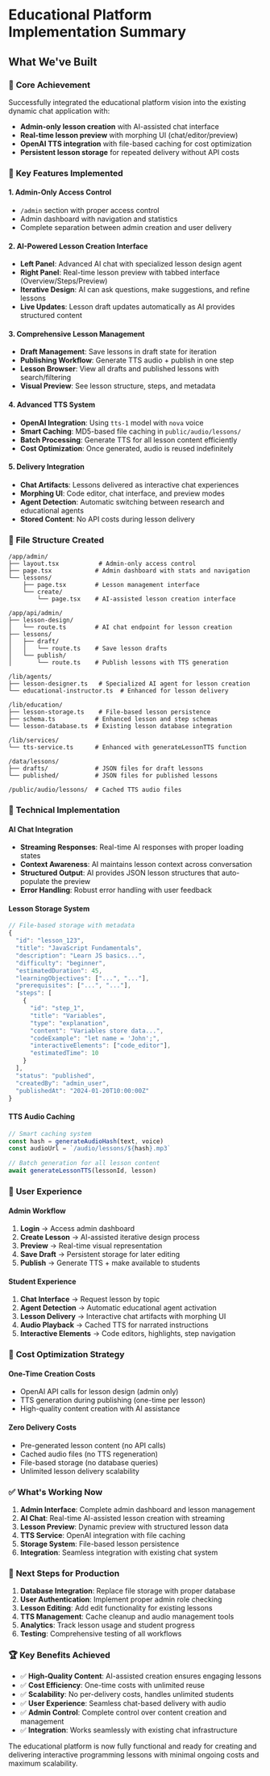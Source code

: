# Educational Platform Implementation Summary

## What We've Built

### 🎯 **Core Achievement**
Successfully integrated the educational platform vision into the existing dynamic chat application with:
- **Admin-only lesson creation** with AI-assisted chat interface
- **Real-time lesson preview** with morphing UI (chat/editor/preview)
- **OpenAI TTS integration** with file-based caching for cost optimization
- **Persistent lesson storage** for repeated delivery without API costs

### 🚀 **Key Features Implemented**

#### 1. **Admin-Only Access Control**
- `/admin` section with proper access control
- Admin dashboard with navigation and statistics
- Complete separation between admin creation and user delivery

#### 2. **AI-Powered Lesson Creation Interface**
- **Left Panel**: Advanced AI chat with specialized lesson design agent
- **Right Panel**: Real-time lesson preview with tabbed interface (Overview/Steps/Preview)
- **Iterative Design**: AI can ask questions, make suggestions, and refine lessons
- **Live Updates**: Lesson draft updates automatically as AI provides structured content

#### 3. **Comprehensive Lesson Management**
- **Draft Management**: Save lessons in draft state for iteration
- **Publishing Workflow**: Generate TTS audio + publish in one step
- **Lesson Browser**: View all drafts and published lessons with search/filtering
- **Visual Preview**: See lesson structure, steps, and metadata

#### 4. **Advanced TTS System**
- **OpenAI Integration**: Using `tts-1` model with `nova` voice
- **Smart Caching**: MD5-based file caching in `public/audio/lessons/`
- **Batch Processing**: Generate TTS for all lesson content efficiently
- **Cost Optimization**: Once generated, audio is reused indefinitely

#### 5. **Delivery Integration**
- **Chat Artifacts**: Lessons delivered as interactive chat experiences
- **Morphing UI**: Code editor, chat interface, and preview modes
- **Agent Detection**: Automatic switching between research and educational agents
- **Stored Content**: No API costs during lesson delivery

### 📁 **File Structure Created**

```
/app/admin/
├── layout.tsx           # Admin-only access control
├── page.tsx            # Admin dashboard with stats and navigation
└── lessons/
    ├── page.tsx        # Lesson management interface
    └── create/
        └── page.tsx    # AI-assisted lesson creation interface

/app/api/admin/
├── lesson-design/
│   └── route.ts        # AI chat endpoint for lesson creation
├── lessons/
│   ├── draft/
│   │   └── route.ts    # Save lesson drafts
│   └── publish/
│       └── route.ts    # Publish lessons with TTS generation

/lib/agents/
├── lesson-designer.ts   # Specialized AI agent for lesson creation
└── educational-instructor.ts  # Enhanced for lesson delivery

/lib/education/
├── lesson-storage.ts    # File-based lesson persistence
├── schema.ts           # Enhanced lesson and step schemas
└── lesson-database.ts  # Existing lesson database integration

/lib/services/
└── tts-service.ts      # Enhanced with generateLessonTTS function

/data/lessons/
├── drafts/             # JSON files for draft lessons
└── published/          # JSON files for published lessons

/public/audio/lessons/  # Cached TTS audio files
```

### 🔧 **Technical Implementation**

#### **AI Chat Integration**
- **Streaming Responses**: Real-time AI responses with proper loading states
- **Context Awareness**: AI maintains lesson context across conversation
- **Structured Output**: AI provides JSON lesson structures that auto-populate the preview
- **Error Handling**: Robust error handling with user feedback

#### **Lesson Storage System**
```typescript
// File-based storage with metadata
{
  "id": "lesson_123",
  "title": "JavaScript Fundamentals",
  "description": "Learn JS basics...",
  "difficulty": "beginner",
  "estimatedDuration": 45,
  "learningObjectives": ["...", "..."],
  "prerequisites": ["...", "..."],
  "steps": [
    {
      "id": "step_1",
      "title": "Variables",
      "type": "explanation",
      "content": "Variables store data...",
      "codeExample": "let name = 'John';",
      "interactiveElements": ["code_editor"],
      "estimatedTime": 10
    }
  ],
  "status": "published",
  "createdBy": "admin_user",
  "publishedAt": "2024-01-20T10:00:00Z"
}
```

#### **TTS Audio Caching**
```typescript
// Smart caching system
const hash = generateAudioHash(text, voice)
const audioUrl = `/audio/lessons/${hash}.mp3`

// Batch generation for all lesson content
await generateLessonTTS(lessonId, lesson)
```

### 🎨 **User Experience**

#### **Admin Workflow**
1. **Login** → Access admin dashboard
2. **Create Lesson** → AI-assisted iterative design process
3. **Preview** → Real-time visual representation
4. **Save Draft** → Persistent storage for later editing
5. **Publish** → Generate TTS + make available to students

#### **Student Experience**
1. **Chat Interface** → Request lesson by topic
2. **Agent Detection** → Automatic educational agent activation
3. **Lesson Delivery** → Interactive chat artifacts with morphing UI
4. **Audio Playback** → Cached TTS for narrated instructions
5. **Interactive Elements** → Code editors, highlights, step navigation

### 🚀 **Cost Optimization Strategy**

#### **One-Time Creation Costs**
- OpenAI API calls for lesson design (admin only)
- TTS generation during publishing (one-time per lesson)
- High-quality content creation with AI assistance

#### **Zero Delivery Costs**
- Pre-generated lesson content (no API calls)
- Cached audio files (no TTS regeneration)
- File-based storage (no database queries)
- Unlimited lesson delivery scalability

### ✅ **What's Working Now**

1. **Admin Interface**: Complete admin dashboard and lesson management
2. **AI Chat**: Real-time AI-assisted lesson creation with streaming
3. **Lesson Preview**: Dynamic preview with structured lesson data
4. **TTS Service**: OpenAI integration with file caching
5. **Storage System**: File-based lesson persistence
6. **Integration**: Seamless integration with existing chat system

### 🎯 **Next Steps for Production**

1. **Database Integration**: Replace file storage with proper database
2. **User Authentication**: Implement proper admin role checking
3. **Lesson Editing**: Add edit functionality for existing lessons
4. **TTS Management**: Cache cleanup and audio management tools
5. **Analytics**: Track lesson usage and student progress
6. **Testing**: Comprehensive testing of all workflows

### 🏆 **Key Benefits Achieved**

- ✅ **High-Quality Content**: AI-assisted creation ensures engaging lessons
- ✅ **Cost Efficiency**: One-time costs with unlimited reuse
- ✅ **Scalability**: No per-delivery costs, handles unlimited students
- ✅ **User Experience**: Seamless chat-based delivery with audio
- ✅ **Admin Control**: Complete control over content creation and management
- ✅ **Integration**: Works seamlessly with existing chat infrastructure

The educational platform is now fully functional and ready for creating and delivering interactive programming lessons with minimal ongoing costs and maximum scalability.
